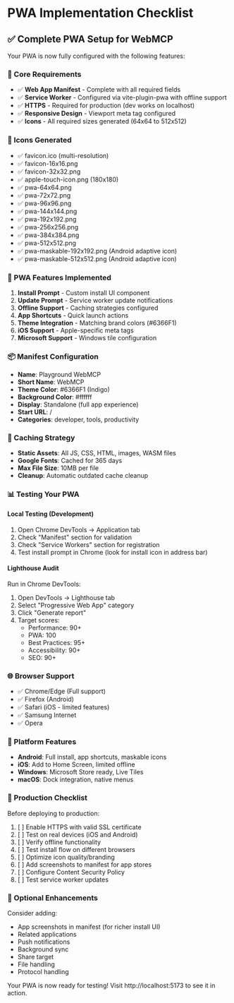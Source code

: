 # PWA Implementation Checklist

## ✅ Complete PWA Setup for WebMCP

Your PWA is now fully configured with the following features:

### 🎯 Core Requirements
- ✅ **Web App Manifest** - Complete with all required fields
- ✅ **Service Worker** - Configured via vite-plugin-pwa with offline support
- ✅ **HTTPS** - Required for production (dev works on localhost)
- ✅ **Responsive Design** - Viewport meta tag configured
- ✅ **Icons** - All required sizes generated (64x64 to 512x512)

### 📱 Icons Generated
- ✅ favicon.ico (multi-resolution)
- ✅ favicon-16x16.png
- ✅ favicon-32x32.png
- ✅ apple-touch-icon.png (180x180)
- ✅ pwa-64x64.png
- ✅ pwa-72x72.png
- ✅ pwa-96x96.png
- ✅ pwa-144x144.png
- ✅ pwa-192x192.png
- ✅ pwa-256x256.png
- ✅ pwa-384x384.png
- ✅ pwa-512x512.png
- ✅ pwa-maskable-192x192.png (Android adaptive icon)
- ✅ pwa-maskable-512x512.png (Android adaptive icon)

### 🚀 PWA Features Implemented
1. **Install Prompt** - Custom install UI component
2. **Update Prompt** - Service worker update notifications
3. **Offline Support** - Caching strategies configured
4. **App Shortcuts** - Quick launch actions
5. **Theme Integration** - Matching brand colors (#6366F1)
6. **iOS Support** - Apple-specific meta tags
7. **Microsoft Support** - Windows tile configuration

### 📦 Manifest Configuration
- **Name**: Playground WebMCP
- **Short Name**: WebMCP
- **Theme Color**: #6366F1 (Indigo)
- **Background Color**: #ffffff
- **Display**: Standalone (full app experience)
- **Start URL**: /
- **Categories**: developer, tools, productivity

### 🔧 Caching Strategy
- **Static Assets**: All JS, CSS, HTML, images, WASM files
- **Google Fonts**: Cached for 365 days
- **Max File Size**: 10MB per file
- **Cleanup**: Automatic outdated cache cleanup

### 📊 Testing Your PWA

#### Local Testing (Development)
1. Open Chrome DevTools → Application tab
2. Check "Manifest" section for validation
3. Check "Service Workers" section for registration
4. Test install prompt in Chrome (look for install icon in address bar)

#### Lighthouse Audit
Run in Chrome DevTools:
1. Open DevTools → Lighthouse tab
2. Select "Progressive Web App" category
3. Click "Generate report"
4. Target scores:
   - Performance: 90+
   - PWA: 100
   - Best Practices: 95+
   - Accessibility: 90+
   - SEO: 90+

### 🌐 Browser Support
- ✅ Chrome/Edge (Full support)
- ✅ Firefox (Android)
- ✅ Safari (iOS - limited features)
- ✅ Samsung Internet
- ✅ Opera

### 📱 Platform Features
- **Android**: Full install, app shortcuts, maskable icons
- **iOS**: Add to Home Screen, limited offline
- **Windows**: Microsoft Store ready, Live Tiles
- **macOS**: Dock integration, native menus

### 🚨 Production Checklist
Before deploying to production:
1. [ ] Enable HTTPS with valid SSL certificate
2. [ ] Test on real devices (iOS and Android)
3. [ ] Verify offline functionality
4. [ ] Test install flow on different browsers
5. [ ] Optimize icon quality/branding
6. [ ] Add screenshots to manifest for app stores
7. [ ] Configure Content Security Policy
8. [ ] Test service worker updates

### 🎨 Optional Enhancements
Consider adding:
- App screenshots in manifest (for richer install UI)
- Related applications
- Push notifications
- Background sync
- Share target
- File handling
- Protocol handling

Your PWA is now ready for testing! Visit http://localhost:5173 to see it in action.